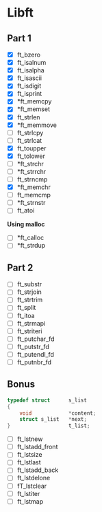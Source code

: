 # Libft

## Part 1
- [x] ft_bzero
- [x] ft_isalnum
- [x] ft_isalpha
- [x] ft_isascii
- [x] ft_isdigit
- [x] ft_isprint
- [x] *ft_memcpy
- [x] *ft_memset
- [x] ft_strlen
- [x] *ft_memmove
- [ ] ft_strlcpy
- [ ] ft_strlcat
- [x] ft_toupper
- [x] ft_tolower
- [ ] *ft_strchr
- [ ] *ft_strrchr
- [ ] ft_strncmp
- [x] *ft_memchr
- [ ] ft_memcmp
- [ ] *ft_strnstr
- [ ] ft_atoi

**Using malloc**
- [ ] *ft_calloc
- [ ] *ft_strdup

## Part 2
- [ ] ft_substr
- [ ] ft_strjoin
- [ ] ft_strtrim
- [ ] ft_split
- [ ] ft_itoa
- [ ] ft_strmapi
- [ ] ft_striteri
- [ ] ft_putchar_fd
- [ ] ft_putstr_fd
- [ ] ft_putendl_fd
- [ ] ft_putnbr_fd

## Bonus
```c
typedef struct      s_list
{
    void            *content;
    struct s_list   *next;
}                   t_list;
```
- [ ] ft_lstnew
- [ ] ft_lstadd_front
- [ ] ft_lstsize
- [ ] ft_lstlast
- [ ] ft_lstadd_back
- [ ] ft_lstdelone
- [ ] fT_lstclear
- [ ] ft_lstiter
- [ ] ft_lstmap